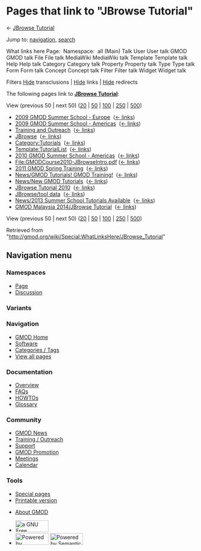 <div id="mw-page-base" class="noprint">

</div>

<div id="mw-head-base" class="noprint">

</div>

<div id="content" class="mw-body" role="main">

<span id="top"></span>

<div id="mw-js-message" style="display:none;">

</div>



# <span dir="auto">Pages that link to "JBrowse Tutorial"</span>

<div id="bodyContent">

<div id="contentSub">

← <a href="/mediawiki/index.php?title=JBrowse_Tutorial&amp;redirect=no"
class="mw-redirect" title="JBrowse Tutorial">JBrowse Tutorial</a>

</div>

<div id="jump-to-nav" class="mw-jump">

Jump to: [navigation](#mw-navigation), [search](#p-search)

</div>

<div id="mw-content-text">

What links here Page:  Namespace:  all (Main) Talk User User talk GMOD
GMOD talk File File talk MediaWiki MediaWiki talk Template Template talk
Help Help talk Category Category talk Property Property talk Type Type
talk Form Form talk Concept Concept talk Filter Filter talk Widget
Widget talk

Filters
[Hide](/mediawiki/index.php?title=Special:WhatLinksHere/JBrowse_Tutorial&hidetrans=1 "Special:WhatLinksHere/JBrowse Tutorial")
transclusions \|
[Hide](/mediawiki/index.php?title=Special:WhatLinksHere/JBrowse_Tutorial&hidelinks=1 "Special:WhatLinksHere/JBrowse Tutorial")
links \|
[Hide](/mediawiki/index.php?title=Special:WhatLinksHere/JBrowse_Tutorial&hideredirs=1 "Special:WhatLinksHere/JBrowse Tutorial")
redirects

The following pages link to
**<a href="/wiki/JBrowse_Tutorial" class="mw-redirect"
title="JBrowse Tutorial">JBrowse Tutorial</a>**:

View (previous 50 \| next 50)
([20](/mediawiki/index.php?title=Special:WhatLinksHere/JBrowse_Tutorial&limit=20 "Special:WhatLinksHere/JBrowse Tutorial")
\|
[50](/mediawiki/index.php?title=Special:WhatLinksHere/JBrowse_Tutorial&limit=50 "Special:WhatLinksHere/JBrowse Tutorial")
\|
[100](/mediawiki/index.php?title=Special:WhatLinksHere/JBrowse_Tutorial&limit=100 "Special:WhatLinksHere/JBrowse Tutorial")
\|
[250](/mediawiki/index.php?title=Special:WhatLinksHere/JBrowse_Tutorial&limit=250 "Special:WhatLinksHere/JBrowse Tutorial")
\|
[500](/mediawiki/index.php?title=Special:WhatLinksHere/JBrowse_Tutorial&limit=500 "Special:WhatLinksHere/JBrowse Tutorial"))

- [2009 GMOD Summer School -
  Europe](/wiki/2009_GMOD_Summer_School_-_Europe "2009 GMOD Summer School - Europe")
  ‎ <span class="mw-whatlinkshere-tools">([←
  links](/mediawiki/index.php?title=Special:WhatLinksHere&target=2009+GMOD+Summer+School+-+Europe "Special:WhatLinksHere"))</span>
- [2009 GMOD Summer School -
  Americas](/wiki/2009_GMOD_Summer_School_-_Americas "2009 GMOD Summer School - Americas")
  ‎ <span class="mw-whatlinkshere-tools">([←
  links](/mediawiki/index.php?title=Special:WhatLinksHere&target=2009+GMOD+Summer+School+-+Americas "Special:WhatLinksHere"))</span>
- [Training and
  Outreach](/wiki/Training_and_Outreach "Training and Outreach") ‎
  <span class="mw-whatlinkshere-tools">([←
  links](/mediawiki/index.php?title=Special:WhatLinksHere&target=Training+and+Outreach "Special:WhatLinksHere"))</span>
- [JBrowse](/wiki/JBrowse "JBrowse") ‎
  <span class="mw-whatlinkshere-tools">([←
  links](/mediawiki/index.php?title=Special:WhatLinksHere&target=JBrowse "Special:WhatLinksHere"))</span>
- [Category:Tutorials](/wiki/Category:Tutorials "Category:Tutorials") ‎
  <span class="mw-whatlinkshere-tools">([←
  links](/mediawiki/index.php?title=Special:WhatLinksHere&target=Category%3ATutorials "Special:WhatLinksHere"))</span>
- [Template:TutorialList](/wiki/Template:TutorialList "Template:TutorialList")
  ‎ <span class="mw-whatlinkshere-tools">([←
  links](/mediawiki/index.php?title=Special:WhatLinksHere&target=Template%3ATutorialList "Special:WhatLinksHere"))</span>
- [2010 GMOD Summer School -
  Americas](/wiki/2010_GMOD_Summer_School_-_Americas "2010 GMOD Summer School - Americas")
  ‎ <span class="mw-whatlinkshere-tools">([←
  links](/mediawiki/index.php?title=Special:WhatLinksHere&target=2010+GMOD+Summer+School+-+Americas "Special:WhatLinksHere"))</span>
- [File:GMODCourse2010-JBrowseIntro.pdf](/wiki/File:GMODCourse2010-JBrowseIntro.pdf "File:GMODCourse2010-JBrowseIntro.pdf")
  ‎ <span class="mw-whatlinkshere-tools">([←
  links](/mediawiki/index.php?title=Special:WhatLinksHere&target=File%3AGMODCourse2010-JBrowseIntro.pdf "Special:WhatLinksHere"))</span>
- [2011 GMOD Spring
  Training](/wiki/2011_GMOD_Spring_Training "2011 GMOD Spring Training")
  ‎ <span class="mw-whatlinkshere-tools">([←
  links](/mediawiki/index.php?title=Special:WhatLinksHere&target=2011+GMOD+Spring+Training "Special:WhatLinksHere"))</span>
- [News/GMOD Tutorials! GMOD
  Training!](/wiki/News/GMOD_Tutorials!_GMOD_Training! "News/GMOD Tutorials! GMOD Training!")
  ‎ <span class="mw-whatlinkshere-tools">([←
  links](/mediawiki/index.php?title=Special:WhatLinksHere&target=News%2FGMOD+Tutorials%21+GMOD+Training%21 "Special:WhatLinksHere"))</span>
- [News/New GMOD
  Tutorials](/wiki/News/New_GMOD_Tutorials "News/New GMOD Tutorials") ‎
  <span class="mw-whatlinkshere-tools">([←
  links](/mediawiki/index.php?title=Special:WhatLinksHere&target=News%2FNew+GMOD+Tutorials "Special:WhatLinksHere"))</span>
- [JBrowse Tutorial
  2010](/wiki/JBrowse_Tutorial_2010 "JBrowse Tutorial 2010") ‎
  <span class="mw-whatlinkshere-tools">([←
  links](/mediawiki/index.php?title=Special:WhatLinksHere&target=JBrowse+Tutorial+2010 "Special:WhatLinksHere"))</span>
- [JBrowse/tool data](/wiki/JBrowse/tool_data "JBrowse/tool data") ‎
  <span class="mw-whatlinkshere-tools">([←
  links](/mediawiki/index.php?title=Special:WhatLinksHere&target=JBrowse%2Ftool+data "Special:WhatLinksHere"))</span>
- [News/2013 Summer School Tutorials
  Available](/wiki/News/2013_Summer_School_Tutorials_Available "News/2013 Summer School Tutorials Available")
  ‎ <span class="mw-whatlinkshere-tools">([←
  links](/mediawiki/index.php?title=Special:WhatLinksHere&target=News%2F2013+Summer+School+Tutorials+Available "Special:WhatLinksHere"))</span>
- [GMOD Malaysia 2014/JBrowse
  Tutorial](/wiki/GMOD_Malaysia_2014/JBrowse_Tutorial "GMOD Malaysia 2014/JBrowse Tutorial")
  ‎ <span class="mw-whatlinkshere-tools">([←
  links](/mediawiki/index.php?title=Special:WhatLinksHere&target=GMOD+Malaysia+2014%2FJBrowse+Tutorial "Special:WhatLinksHere"))</span>

View (previous 50 \| next 50)
([20](/mediawiki/index.php?title=Special:WhatLinksHere/JBrowse_Tutorial&limit=20 "Special:WhatLinksHere/JBrowse Tutorial")
\|
[50](/mediawiki/index.php?title=Special:WhatLinksHere/JBrowse_Tutorial&limit=50 "Special:WhatLinksHere/JBrowse Tutorial")
\|
[100](/mediawiki/index.php?title=Special:WhatLinksHere/JBrowse_Tutorial&limit=100 "Special:WhatLinksHere/JBrowse Tutorial")
\|
[250](/mediawiki/index.php?title=Special:WhatLinksHere/JBrowse_Tutorial&limit=250 "Special:WhatLinksHere/JBrowse Tutorial")
\|
[500](/mediawiki/index.php?title=Special:WhatLinksHere/JBrowse_Tutorial&limit=500 "Special:WhatLinksHere/JBrowse Tutorial"))

</div>

<div class="printfooter">

Retrieved from
"<http://gmod.org/wiki/Special:WhatLinksHere/JBrowse_Tutorial>"

</div>

<div id="catlinks" class="catlinks catlinks-allhidden">

</div>

<div class="visualClear">

</div>

</div>

</div>

<div id="mw-navigation">

## Navigation menu

<div id="mw-head">



<div id="left-navigation">

<div id="p-namespaces" class="vectorTabs" role="navigation"
aria-labelledby="p-namespaces-label">

### Namespaces

- <span id="ca-nstab-main"><a href="/wiki/JBrowse_Tutorial" accesskey="c"
  title="View the content page [c]">Page</a></span>
- <span id="ca-talk"><a
  href="/mediawiki/index.php?title=Talk:JBrowse_Tutorial&amp;action=edit&amp;redlink=1"
  accesskey="t"
  title="Discussion about the content page [t]">Discussion</a></span>

</div>

<div id="p-variants" class="vectorMenu emptyPortlet" role="navigation"
aria-labelledby="p-variants-label">

### 

### Variants[](#)

<div class="menu">

</div>

</div>

</div>

<div id="right-navigation">





</div>



</div>

</div>

</div>

<div id="mw-panel">

<div id="p-logo" role="banner">

<a href="/wiki/Main_Page"
style="background-image: url(http://gmod.org/images/GMOD-cogs.png);"
title="Visit the main page"></a>

</div>

<div id="p-Navigation" class="portal" role="navigation"
aria-labelledby="p-Navigation-label">

### Navigation

<div class="body">

- <span id="n-GMOD-Home">[GMOD Home](/wiki/Main_Page)</span>
- <span id="n-Software">[Software](/wiki/GMOD_Components)</span>
- <span id="n-Categories-.2F-Tags">[Categories /
  Tags](/wiki/Categories)</span>
- <span id="n-View-all-pages">[View all
  pages](/wiki/Special:AllPages)</span>

</div>

</div>

<div id="p-Documentation" class="portal" role="navigation"
aria-labelledby="p-Documentation-label">

### Documentation

<div class="body">

- <span id="n-Overview">[Overview](/wiki/Overview)</span>
- <span id="n-FAQs">[FAQs](/wiki/Category:FAQ)</span>
- <span id="n-HOWTOs">[HOWTOs](/wiki/Category:HOWTO)</span>
- <span id="n-Glossary">[Glossary](/wiki/Glossary)</span>

</div>

</div>

<div id="p-Community" class="portal" role="navigation"
aria-labelledby="p-Community-label">

### Community

<div class="body">

- <span id="n-GMOD-News">[GMOD News](/wiki/GMOD_News)</span>
- <span id="n-Training-.2F-Outreach">[Training /
  Outreach](/wiki/Training_and_Outreach)</span>
- <span id="n-Support">[Support](/wiki/Support)</span>
- <span id="n-GMOD-Promotion">[GMOD
  Promotion](/wiki/GMOD_Promotion)</span>
- <span id="n-Meetings">[Meetings](/wiki/Meetings)</span>
- <span id="n-Calendar">[Calendar](/wiki/Calendar)</span>

</div>

</div>

<div id="p-tb" class="portal" role="navigation"
aria-labelledby="p-tb-label">

### Tools

<div class="body">

- <span id="t-specialpages"><a href="/wiki/Special:SpecialPages" accesskey="q"
  title="A list of all special pages [q]">Special pages</a></span>
- <span id="t-print"><a
  href="/mediawiki/index.php?title=Special:WhatLinksHere/JBrowse_Tutorial&amp;printable=yes"
  rel="alternate" accesskey="p"
  title="Printable version of this page [p]">Printable version</a></span>

</div>

</div>

</div>

</div>

<div id="footer" role="contentinfo">

- <span id="footer-places-about">[About
  GMOD](/wiki/GMOD:About "GMOD:About")</span>

<!-- -->

- <span id="footer-copyrightico">[<img src="http://www.gnu.org/graphics/gfdl-logo-small.png" width="88"
  height="31" alt="a GNU Free Documentation License" />](http://www.gnu.org/licenses/fdl-1.3.html)</span>
- <span id="footer-poweredbyico">[<img src="/mediawiki/skins/common/images/poweredby_mediawiki_88x31.png"
  width="88" height="31" alt="Powered by MediaWiki" />](//www.mediawiki.org/)
  [<img
  src="/mediawiki/extensions/SemanticMediaWiki/includes/../resources/images/smw_button.png"
  width="88" height="31" alt="Powered by Semantic MediaWiki" />](https://www.semantic-mediawiki.org/wiki/Semantic_MediaWiki)</span>

<div style="clear:both">

</div>

</div>
